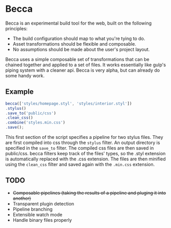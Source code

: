# Becca

Becca is an experimental build tool for the web, built on the following principles:

- The build configuration should map to what you're tying to do.
- Asset transformations should be flexible and composable.
- No assumptions should be made about the user's project layout.

Becca uses a simple composable set of transformations that can be chained together and applied to a set of files. It works essentially like gulp's piping system with a cleaner api. Becca is very alpha, but can already do some handy work.

## Example

```javascript
becca(['styles/homepage.styl', 'styles/interior.styl'])
.stylus()
.save_to('public/css')
.clean_css()
.combine('styles.min.css')
.save();
```

This first section of the script specifies a pipeline for two stylus files. They are first compiled into css through the `stylus` filter. An output directory is specified in the `save_to` filter. The compiled css files are then saved in public/css. becca filters keep track of the files' types, so the .styl extension is automatically replaced with the .css extension. The files are then minified using the `clean_css` filter and saved again with the `.min.css` extension.


## TODO

- ~~Composable pipelines (taking the results of a pipeline and pluging it into another)~~
- Transparent plugin detection
- Pipeline branching
- Extensible watch mode
- Handle binary files properly
